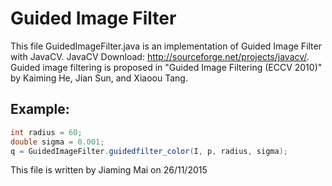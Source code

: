 # Guided Image Filter
This file GuidedImageFilter.java is an implementation of Guided Image Filter with JavaCV.
JavaCV Download: http://sourceforge.net/projects/javacv/.
Guided image filtering is proposed in "Guided Image Filtering (ECCV 2010)" by Kaiming He, Jian Sun, and Xiaoou Tang.

## Example:
```java
int radius = 60;
double sigma = 0.001;
q = GuidedImageFilter.guidedfilter_color(I, p, radius, sigma);
```
This file is written by Jiaming Mai on 26/11/2015

